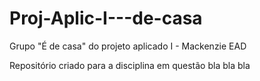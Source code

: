 # Proj-Aplic-I---de-casa
Grupo "É de casa" do projeto aplicado I - Mackenzie EAD

Repositório criado para a disciplina em questão bla bla bla 
